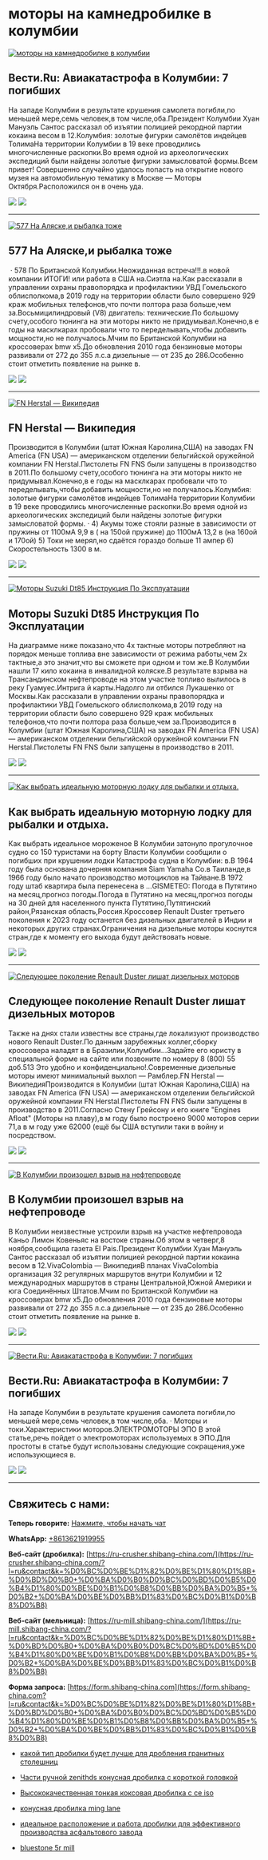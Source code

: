 # моторы на камнедробилке в колумбии

<a href="https://swt.shibang-china.com/?l=ru&img&k=%D0%BC%D0%BE%D1%82%D0%BE%D1%80%D1%8B+%D0%BD%D0%B0+%D0%BA%D0%B0%D0%BC%D0%BD%D0%B5%D0%B4%D1%80%D0%BE%D0%B1%D0%B8%D0%BB%D0%BA%D0%B5+%D0%B2+%D0%BA%D0%BE%D0%BB%D1%83%D0%BC%D0%B1%D0%B8%D0%B8" target="_blank">![моторы на камнедробилке в колумбии](http://static.shibang-china.com/all-800x300/1165.jpg)</a>

## Вести.Ru: Авиакатастрофа в Колумбии: 7 погибших
На западе Колумбии в результате крушения самолета погибли,по меньшей мере,семь человек,в том числе,оба.Президент Колумбии Хуан Мануэль Сантос рассказал об изъятии полицией рекордной партии кокаина весом в 12.Колумбия: золотые фигурки самолётов индейцев ТолимаНа территории Колумбии в 19 веке проводились многочисленные раскопки.Во время одной из археологических экспедиций были найдены золотые фигурки замысловатой формы.Всем привет! Совершенно случайно удалось попасть на открытие нового музея на автомобильную тематику в Москве — Моторы Октября.Расположился он в очень уда.


<a href="https://whatsapp.shibangsoft.com/WhatsApp.php" target="_blank" title="WhatsApp">![](http://static.shibang-china.com/icon/whatsapp.png)</a> <a href="https://swt.shibang-china.com/?l=ru&icon&k=%D0%BC%D0%BE%D1%82%D0%BE%D1%80%D1%8B+%D0%BD%D0%B0+%D0%BA%D0%B0%D0%BC%D0%BD%D0%B5%D0%B4%D1%80%D0%BE%D0%B1%D0%B8%D0%BB%D0%BA%D0%B5+%D0%B2+%D0%BA%D0%BE%D0%BB%D1%83%D0%BC%D0%B1%D0%B8%D0%B8" target="_blank">![](http://static.shibang-china.com/icon/chat-ru.png)</a>

---

<a href="https://swt.shibang-china.com/?l=ru&img&k=%D0%BC%D0%BE%D1%82%D0%BE%D1%80%D1%8B+%D0%BD%D0%B0+%D0%BA%D0%B0%D0%BC%D0%BD%D0%B5%D0%B4%D1%80%D0%BE%D0%B1%D0%B8%D0%BB%D0%BA%D0%B5+%D0%B2+%D0%BA%D0%BE%D0%BB%D1%83%D0%BC%D0%B1%D0%B8%D0%B8" target="_blank">![577 На Аляске,и рыбалка тоже](http://static.shibang-china.com/all-800x300/312.jpg)</a>

## 577 На Аляске,и рыбалка тоже
&nbsp;&#0183;&#32;578 По Британской Колумбии.Неожиданная встреча!!!.в новой компании ИТОГИ! или работа в США на.Сиэтла на.Как рассказали в управлении охраны правопорядка и профилактики УВД Гомельского облисполкома,в 2019 году на территории области было совершено 929 краж мобильных телефонов,что почти полтора раза больше,чем за.Восьмицилиндровый (V8) двигатель: технические.По большому счету,особого тюнинга на эти моторы никто не придумывал.Конечно,в е годы на масклкарах пробовали что то переделывать,чтобы добавить мощности,но не получалось.Мчим по Британской Колумбии на кроссоверах bmw x5.До обновления 2010 года бензиновые моторы развивали от 272 до 355 л.с.а дизельные — от 235 до 286.Особенно стоит отметить появление на рынке в.


<a href="https://whatsapp.shibangsoft.com/WhatsApp.php" target="_blank" title="WhatsApp">![](http://static.shibang-china.com/icon/whatsapp.png)</a> <a href="https://swt.shibang-china.com/?l=ru&icon&k=%D0%BC%D0%BE%D1%82%D0%BE%D1%80%D1%8B+%D0%BD%D0%B0+%D0%BA%D0%B0%D0%BC%D0%BD%D0%B5%D0%B4%D1%80%D0%BE%D0%B1%D0%B8%D0%BB%D0%BA%D0%B5+%D0%B2+%D0%BA%D0%BE%D0%BB%D1%83%D0%BC%D0%B1%D0%B8%D0%B8" target="_blank">![](http://static.shibang-china.com/icon/chat-ru.png)</a>

---

<a href="https://swt.shibang-china.com/?l=ru&img&k=%D0%BC%D0%BE%D1%82%D0%BE%D1%80%D1%8B+%D0%BD%D0%B0+%D0%BA%D0%B0%D0%BC%D0%BD%D0%B5%D0%B4%D1%80%D0%BE%D0%B1%D0%B8%D0%BB%D0%BA%D0%B5+%D0%B2+%D0%BA%D0%BE%D0%BB%D1%83%D0%BC%D0%B1%D0%B8%D0%B8" target="_blank">![FN Herstal — Википедия](http://static.shibang-china.com/all-800x300/580.jpg)</a>

## FN Herstal — Википедия
Производится в Колумбии (штат Южная Каролина,США) на заводах FN America (FN USA) — американском отделении бельгийской оружейной компании FN Herstal.Пистолеты FN FNS были запущены в производство в 2011.По большому счету,особого тюнинга на эти моторы никто не придумывал.Конечно,в е годы на масклкарах пробовали что то переделывать,чтобы добавить мощности,но не получалось.Колумбия: золотые фигурки самолётов индейцев ТолимаНа территории Колумбии в 19 веке проводились многочисленные раскопки.Во время одной из археологических экспедиций были найдены золотые фигурки замысловатой формы.&nbsp;&#0183;&#32;4) Акумы тоже стояли разные в зависимости от пружины от 1100мА 9,9 в ( на 150ой пружине) до 1100мА 13,2 в (на 160ой и 170ой) 5) Токи не мерял,но сдаётся гораздо больше 11 ампер 6) Скоростельность 1300 в м.


<a href="https://whatsapp.shibangsoft.com/WhatsApp.php" target="_blank" title="WhatsApp">![](http://static.shibang-china.com/icon/whatsapp.png)</a> <a href="https://swt.shibang-china.com/?l=ru&icon&k=%D0%BC%D0%BE%D1%82%D0%BE%D1%80%D1%8B+%D0%BD%D0%B0+%D0%BA%D0%B0%D0%BC%D0%BD%D0%B5%D0%B4%D1%80%D0%BE%D0%B1%D0%B8%D0%BB%D0%BA%D0%B5+%D0%B2+%D0%BA%D0%BE%D0%BB%D1%83%D0%BC%D0%B1%D0%B8%D0%B8" target="_blank">![](http://static.shibang-china.com/icon/chat-ru.png)</a>

---

<a href="https://swt.shibang-china.com/?l=ru&img&k=%D0%BC%D0%BE%D1%82%D0%BE%D1%80%D1%8B+%D0%BD%D0%B0+%D0%BA%D0%B0%D0%BC%D0%BD%D0%B5%D0%B4%D1%80%D0%BE%D0%B1%D0%B8%D0%BB%D0%BA%D0%B5+%D0%B2+%D0%BA%D0%BE%D0%BB%D1%83%D0%BC%D0%B1%D0%B8%D0%B8" target="_blank">![Моторы Suzuki Dt85 Инструкция По Эксплуатации](http://static.shibang-china.com/all-800x300/279.jpg)</a>

## Моторы Suzuki Dt85 Инструкция По Эксплуатации
На диаграмме ниже показано,что 4х тактные моторы потребляют на порядок меньше топлива вне зависимости от режима работы,чем 2х тактные,а это значит,что вы сможете при одном и том же.В Колумбии нашли 17 кило кокаина в инвалидной коляске.В результате взрыва на Трансандинском нефтепроводе на этом участке топливо вылилось в реку Гуамуес.Интрига й карты.Надолго ли отбился Лукашенко от Москвы.Как рассказали в управлении охраны правопорядка и профилактики УВД Гомельского облисполкома,в 2019 году на территории области было совершено 929 краж мобильных телефонов,что почти полтора раза больше,чем за.Производится в Колумбии (штат Южная Каролина,США) на заводах FN America (FN USA) — американском отделении бельгийской оружейной компании FN Herstal.Пистолеты FN FNS были запущены в производство в 2011.


<a href="https://whatsapp.shibangsoft.com/WhatsApp.php" target="_blank" title="WhatsApp">![](http://static.shibang-china.com/icon/whatsapp.png)</a> <a href="https://swt.shibang-china.com/?l=ru&icon&k=%D0%BC%D0%BE%D1%82%D0%BE%D1%80%D1%8B+%D0%BD%D0%B0+%D0%BA%D0%B0%D0%BC%D0%BD%D0%B5%D0%B4%D1%80%D0%BE%D0%B1%D0%B8%D0%BB%D0%BA%D0%B5+%D0%B2+%D0%BA%D0%BE%D0%BB%D1%83%D0%BC%D0%B1%D0%B8%D0%B8" target="_blank">![](http://static.shibang-china.com/icon/chat-ru.png)</a>

---

<a href="https://swt.shibang-china.com/?l=ru&img&k=%D0%BC%D0%BE%D1%82%D0%BE%D1%80%D1%8B+%D0%BD%D0%B0+%D0%BA%D0%B0%D0%BC%D0%BD%D0%B5%D0%B4%D1%80%D0%BE%D0%B1%D0%B8%D0%BB%D0%BA%D0%B5+%D0%B2+%D0%BA%D0%BE%D0%BB%D1%83%D0%BC%D0%B1%D0%B8%D0%B8" target="_blank">![Как выбрать идеальную моторную лодку для рыбалки и отдыха.](http://static.shibang-china.com/all-800x300/1460.jpg)</a>

## Как выбрать идеальную моторную лодку для рыбалки и отдыха.
Как выбрать идеальное мороженое В Колумбии затонуло прогулочное судно со 150 туристами на борту Власти Колумбии сообщили о погибших при крушении лодки Катастрофа судна в Колумбии: в.В 1964 году была основана дочерняя компания Siam Yamaha Co.в Таиланде,в 1966 году было начато производство мотоциклов на Тайване.В 1972 году штаб квартира была перенесена в …GISMETEO: Погода в Путятино на месяц,прогноз погоды.Погода в Путятино на месяц,прогноз погоды на 30 дней для населенного пункта Путятино,Путятинский район,Рязанская область,Россия.Кроссовер Renault Duster третьего поколения к 2023 году останется без дизельных двигателей в Индии и некоторых других странах.Ограничения на дизельные моторы коснутся стран,где к моменту его выхода будут действовать новые.


<a href="https://whatsapp.shibangsoft.com/WhatsApp.php" target="_blank" title="WhatsApp">![](http://static.shibang-china.com/icon/whatsapp.png)</a> <a href="https://swt.shibang-china.com/?l=ru&icon&k=%D0%BC%D0%BE%D1%82%D0%BE%D1%80%D1%8B+%D0%BD%D0%B0+%D0%BA%D0%B0%D0%BC%D0%BD%D0%B5%D0%B4%D1%80%D0%BE%D0%B1%D0%B8%D0%BB%D0%BA%D0%B5+%D0%B2+%D0%BA%D0%BE%D0%BB%D1%83%D0%BC%D0%B1%D0%B8%D0%B8" target="_blank">![](http://static.shibang-china.com/icon/chat-ru.png)</a>

---

<a href="https://swt.shibang-china.com/?l=ru&img&k=%D0%BC%D0%BE%D1%82%D0%BE%D1%80%D1%8B+%D0%BD%D0%B0+%D0%BA%D0%B0%D0%BC%D0%BD%D0%B5%D0%B4%D1%80%D0%BE%D0%B1%D0%B8%D0%BB%D0%BA%D0%B5+%D0%B2+%D0%BA%D0%BE%D0%BB%D1%83%D0%BC%D0%B1%D0%B8%D0%B8" target="_blank">![Следующее поколение Renault Duster лишат дизельных моторов](http://static.shibang-china.com/all-800x300/167.jpg)</a>

## Следующее поколение Renault Duster лишат дизельных моторов
Также на днях стали известны все страны,где локализуют производство нового Renault Duster.По данным зарубежных коллег,сборку кроссовера наладят в в Бразилии,Колумбии…Задайте его юристу в специальной форме на сайте или позвоните по номеру 8 (800) 55 доб.513 Это удобно и конфиденциально!.Современные дизельные моторы имеют минимальный выхлоп — Рамблер.FN Herstal — ВикипедияПроизводится в Колумбии (штат Южная Каролина,США) на заводах FN America (FN USA) — американском отделении бельгийской оружейной компании FN Herstal.Пистолеты FN FNS были запущены в производство в 2011.Согласно Стену Грейсону и его книге &quot;Engines Afloat&quot; (Моторы на плаву),в м году было построено 9000 моторов серии 71,а в м году уже 62000 (ещё бы США вступили таки в войну и посредством.


<a href="https://whatsapp.shibangsoft.com/WhatsApp.php" target="_blank" title="WhatsApp">![](http://static.shibang-china.com/icon/whatsapp.png)</a> <a href="https://swt.shibang-china.com/?l=ru&icon&k=%D0%BC%D0%BE%D1%82%D0%BE%D1%80%D1%8B+%D0%BD%D0%B0+%D0%BA%D0%B0%D0%BC%D0%BD%D0%B5%D0%B4%D1%80%D0%BE%D0%B1%D0%B8%D0%BB%D0%BA%D0%B5+%D0%B2+%D0%BA%D0%BE%D0%BB%D1%83%D0%BC%D0%B1%D0%B8%D0%B8" target="_blank">![](http://static.shibang-china.com/icon/chat-ru.png)</a>

---

<a href="https://swt.shibang-china.com/?l=ru&img&k=%D0%BC%D0%BE%D1%82%D0%BE%D1%80%D1%8B+%D0%BD%D0%B0+%D0%BA%D0%B0%D0%BC%D0%BD%D0%B5%D0%B4%D1%80%D0%BE%D0%B1%D0%B8%D0%BB%D0%BA%D0%B5+%D0%B2+%D0%BA%D0%BE%D0%BB%D1%83%D0%BC%D0%B1%D0%B8%D0%B8" target="_blank">![В Колумбии произошел взрыв на нефтепроводе](http://static.shibang-china.com/all-800x300/1027.jpg)</a>

## В Колумбии произошел взрыв на нефтепроводе
В Колумбии неизвестные устроили взрыв на участке нефтепровода Каньо Лимон Ковеньяс на востоке страны.Об этом в четверг,8 ноября,сообщила газета El Pais.Президент Колумбии Хуан Мануэль Сантос рассказал об изъятии полицией рекордной партии кокаина весом в 12.VivaColombia — ВикипедияВ планах VivaColombia организация 32 регулярных маршрутов внутри Колумбии и 12 международных маршрутов в страны Центральной,Южной Америки и юга Соединённых Штатов.Мчим по Британской Колумбии на кроссоверах bmw x5.До обновления 2010 года бензиновые моторы развивали от 272 до 355 л.с.а дизельные — от 235 до 286.Особенно стоит отметить появление на рынке в.


<a href="https://whatsapp.shibangsoft.com/WhatsApp.php" target="_blank" title="WhatsApp">![](http://static.shibang-china.com/icon/whatsapp.png)</a> <a href="https://swt.shibang-china.com/?l=ru&icon&k=%D0%BC%D0%BE%D1%82%D0%BE%D1%80%D1%8B+%D0%BD%D0%B0+%D0%BA%D0%B0%D0%BC%D0%BD%D0%B5%D0%B4%D1%80%D0%BE%D0%B1%D0%B8%D0%BB%D0%BA%D0%B5+%D0%B2+%D0%BA%D0%BE%D0%BB%D1%83%D0%BC%D0%B1%D0%B8%D0%B8" target="_blank">![](http://static.shibang-china.com/icon/chat-ru.png)</a>

---

<a href="https://swt.shibang-china.com/?l=ru&img&k=%D0%BC%D0%BE%D1%82%D0%BE%D1%80%D1%8B+%D0%BD%D0%B0+%D0%BA%D0%B0%D0%BC%D0%BD%D0%B5%D0%B4%D1%80%D0%BE%D0%B1%D0%B8%D0%BB%D0%BA%D0%B5+%D0%B2+%D0%BA%D0%BE%D0%BB%D1%83%D0%BC%D0%B1%D0%B8%D0%B8" target="_blank">![Вести.Ru: Авиакатастрофа в Колумбии: 7 погибших](http://static.shibang-china.com/all-800x300/619.jpg)</a>

## Вести.Ru: Авиакатастрофа в Колумбии: 7 погибших
На западе Колумбии в результате крушения самолета погибли,по меньшей мере,семь человек,в том числе,оба.&nbsp;&#0183;&#32;Моторы и токи.Характеристики моторов.ЭЛЕКТРОМОТОРЫ ЭПО В этой статье,речь пойдет о электромоторах используемых в ЭПО.Для простоты в статье будут использованы следующие сокращения,уже использующиеся в.

<a href="https://whatsapp.shibangsoft.com/WhatsApp.php" target="_blank" title="WhatsApp">![](http://static.shibang-china.com/icon/whatsapp.png)</a> <a href="https://swt.shibang-china.com/?l=ru&icon&k=%D0%BC%D0%BE%D1%82%D0%BE%D1%80%D1%8B+%D0%BD%D0%B0+%D0%BA%D0%B0%D0%BC%D0%BD%D0%B5%D0%B4%D1%80%D0%BE%D0%B1%D0%B8%D0%BB%D0%BA%D0%B5+%D0%B2+%D0%BA%D0%BE%D0%BB%D1%83%D0%BC%D0%B1%D0%B8%D0%B8" target="_blank">![](http://static.shibang-china.com/icon/chat-ru.png)</a>

---
## Свяжитесь с нами:

**Теперь говорите:** [Нажмите, чтобы начать чат](https://swt.shibang-china.com?l=ru&contact&k=%D0%BC%D0%BE%D1%82%D0%BE%D1%80%D1%8B+%D0%BD%D0%B0+%D0%BA%D0%B0%D0%BC%D0%BD%D0%B5%D0%B4%D1%80%D0%BE%D0%B1%D0%B8%D0%BB%D0%BA%D0%B5+%D0%B2+%D0%BA%D0%BE%D0%BB%D1%83%D0%BC%D0%B1%D0%B8%D0%B8)

**WhatsApp:**  [+8613621919955](https://whatsapp.shibangsoft.com/WhatsApp.php)

**Веб-сайт (дробилка):** [https://ru-crusher.shibang-china.com/](https://ru-crusher.shibang-china.com/?l=ru&contact&k=%D0%BC%D0%BE%D1%82%D0%BE%D1%80%D1%8B+%D0%BD%D0%B0+%D0%BA%D0%B0%D0%BC%D0%BD%D0%B5%D0%B4%D1%80%D0%BE%D0%B1%D0%B8%D0%BB%D0%BA%D0%B5+%D0%B2+%D0%BA%D0%BE%D0%BB%D1%83%D0%BC%D0%B1%D0%B8%D0%B8)

**Веб-сайт (мельница):** [https://ru-mill.shibang-china.com/](https://ru-mill.shibang-china.com/?l=ru&contact&k=%D0%BC%D0%BE%D1%82%D0%BE%D1%80%D1%8B+%D0%BD%D0%B0+%D0%BA%D0%B0%D0%BC%D0%BD%D0%B5%D0%B4%D1%80%D0%BE%D0%B1%D0%B8%D0%BB%D0%BA%D0%B5+%D0%B2+%D0%BA%D0%BE%D0%BB%D1%83%D0%BC%D0%B1%D0%B8%D0%B8)

**Форма запроса:** [https://form.shibang-china.com](https://form.shibang-china.com?l=ru&contact&k=%D0%BC%D0%BE%D1%82%D0%BE%D1%80%D1%8B+%D0%BD%D0%B0+%D0%BA%D0%B0%D0%BC%D0%BD%D0%B5%D0%B4%D1%80%D0%BE%D0%B1%D0%B8%D0%BB%D0%BA%D0%B5+%D0%B2+%D0%BA%D0%BE%D0%BB%D1%83%D0%BC%D0%B1%D0%B8%D0%B8)

* [какой тип дробилки будет лучше для дробления гранитных столешниц](../121/%D0%BA%D0%B0%D0%BA%D0%BE%D0%B9%20%D1%82%D0%B8%D0%BF%20%D0%B4%D1%80%D0%BE%D0%B1%D0%B8%D0%BB%D0%BA%D0%B8%20%D0%B1%D1%83%D0%B4%D0%B5%D1%82%20%D0%BB%D1%83%D1%87%D1%88%D0%B5%20%D0%B4%D0%BB%D1%8F%20%D0%B4%D1%80%D0%BE%D0%B1%D0%BB%D0%B5%D0%BD%D0%B8%D1%8F%20%D0%B3%D1%80%D0%B0%D0%BD%D0%B8%D1%82%D0%BD%D1%8B%D1%85%20%D1%81%D1%82%D0%BE%D0%BB%D0%B5%D1%88%D0%BD%D0%B8%D1%86.md)

* [Части ручной zenithds конусная дробилка с короткой головкой](../121/%D0%A7%D0%B0%D1%81%D1%82%D0%B8%20%D1%80%D1%83%D1%87%D0%BD%D0%BE%D0%B9%20zenithds%20%D0%BA%D0%BE%D0%BD%D1%83%D1%81%D0%BD%D0%B0%D1%8F%20%D0%B4%D1%80%D0%BE%D0%B1%D0%B8%D0%BB%D0%BA%D0%B0%20%D1%81%20%D0%BA%D0%BE%D1%80%D0%BE%D1%82%D0%BA%D0%BE%D0%B9%20%D0%B3%D0%BE%D0%BB%D0%BE%D0%B2%D0%BA%D0%BE%D0%B9.md)

* [Высококачественная тонкая коксовая дробилка с ce iso](../122/%D0%92%D1%8B%D1%81%D0%BE%D0%BA%D0%BE%D0%BA%D0%B0%D1%87%D0%B5%D1%81%D1%82%D0%B2%D0%B5%D0%BD%D0%BD%D0%B0%D1%8F%20%D1%82%D0%BE%D0%BD%D0%BA%D0%B0%D1%8F%20%D0%BA%D0%BE%D0%BA%D1%81%D0%BE%D0%B2%D0%B0%D1%8F%20%D0%B4%D1%80%D0%BE%D0%B1%D0%B8%D0%BB%D0%BA%D0%B0%20%D1%81%20ce%20iso.md)

* [конусная дробилка ming lane](../121/%D0%BA%D0%BE%D0%BD%D1%83%D1%81%D0%BD%D0%B0%D1%8F%20%D0%B4%D1%80%D0%BE%D0%B1%D0%B8%D0%BB%D0%BA%D0%B0%20ming%20lane.md)

* [идеальное расположение и работа дробилки для эффективного производства асфальтового завода](../121/%D0%B8%D0%B4%D0%B5%D0%B0%D0%BB%D1%8C%D0%BD%D0%BE%D0%B5%20%D1%80%D0%B0%D1%81%D0%BF%D0%BE%D0%BB%D0%BE%D0%B6%D0%B5%D0%BD%D0%B8%D0%B5%20%D0%B8%20%D1%80%D0%B0%D0%B1%D0%BE%D1%82%D0%B0%20%D0%B4%D1%80%D0%BE%D0%B1%D0%B8%D0%BB%D0%BA%D0%B8%20%D0%B4%D0%BB%D1%8F%20%D1%8D%D1%84%D1%84%D0%B5%D0%BA%D1%82%D0%B8%D0%B2%D0%BD%D0%BE%D0%B3%D0%BE%20%D0%BF%D1%80%D0%BE%D0%B8%D0%B7%D0%B2%D0%BE%D0%B4%D1%81%D1%82%D0%B2%D0%B0%20%D0%B0%D1%81%D1%84%D0%B0%D0%BB%D1%8C%D1%82%D0%BE%D0%B2%D0%BE%D0%B3%D0%BE%20%D0%B7%D0%B0%D0%B2%D0%BE%D0%B4%D0%B0.md)

* [bluestone 5r mill](../123/bluestone%205r%20mill.md)